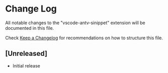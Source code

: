 # Change Log

All notable changes to the "vscode-antv-sinippet" extension will be documented in this file.

Check [Keep a Changelog](http://keepachangelog.com/) for recommendations on how to structure this file.

## [Unreleased]

- Initial release